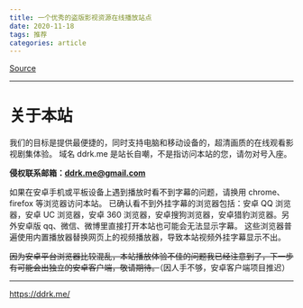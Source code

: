 ```yaml
---
title: 一个优秀的盗版影视资源在线播放站点
date: 2020-11-18
tags: 推荐
categories: article
---
```


[Source](https://ddrk.me/about/)

---

# 关于本站

我们的目标是提供最便捷的，同时支持电脑和移动设备的，超清画质的在线观看影视剧集体验。
域名 ddrk.me 是站长自嘲，不是指访问本站的您，请勿对号入座。

**侵权联系邮箱：ddrk.me@gmail.com**

如果在安卓手机或平板设备上遇到播放时看不到字幕的问题，请换用 chrome、firefox 等浏览器访问本站。
已确认看不到外挂字幕的浏览器包括：安卓 QQ 浏览器，安卓 UC 浏览器，安卓 360 浏览器，安卓搜狗浏览器，安卓猎豹浏览器。另外安卓版 qq、微信、微博里直接打开本站也可能会无法显示字幕。
这些浏览器普遍使用内置播放器替换网页上的视频播放器，导致本站视频外挂字幕显示不出。

~~因为安卓平台浏览器比较混乱，本站播放体验不佳的问题我已经注意到了，下一步有可能会出独立的安卓客户端，敬请期待。~~（因人手不够，安卓客户端项目推迟）

---

https://ddrk.me/
